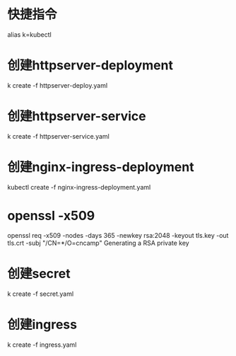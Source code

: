 # 快捷指令
alias k=kubectl

# 创建httpserver-deployment
k create -f httpserver-deploy.yaml

# 创建httpserver-service
k create -f httpserver-service.yaml

# 创建nginx-ingress-deployment
kubectl create -f nginx-ingress-deployment.yaml

# openssl -x509
openssl req -x509 -nodes -days 365 -newkey rsa:2048 -keyout tls.key -out tls.crt -subj "/CN=*/O=cncamp"
Generating a RSA private key

# 创建secret
k create -f secret.yaml

# 创建ingress
k create -f ingress.yaml

